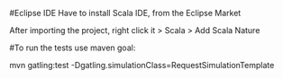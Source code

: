 #Eclipse IDE
Have to install Scala IDE, from the Eclipse Market

After importing the project, right click it > Scala > Add Scala Nature 

#To run the tests use maven goal:

mvn gatling:test -Dgatling.simulationClass=RequestSimulationTemplate